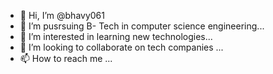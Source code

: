 - 👋 Hi, I’m @bhavy061
- 👀 I’m pusrsuing B- Tech in computer science engineering...
- 🌱 I’m interested in learning new technologies...
- 💞️ I’m looking to collaborate on tech companies ...
- 📫 How to reach me ...

<!---
bhavy061/bhavy061 is a ✨ special ✨ repository because its `README.md` (this file) appears on your GitHub profile.
You can click the Preview link to take a look at your changes.
--->
